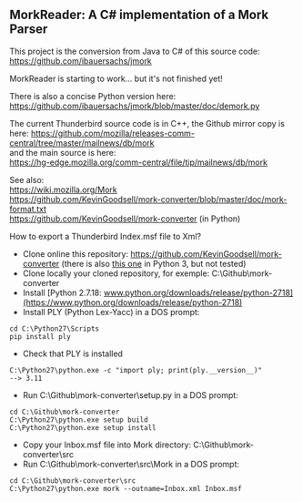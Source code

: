 MorkReader: A C# implementation of a Mork Parser
---

This project is the conversion from Java to C# of this source code: https://github.com/ibauersachs/jmork

MorkReader is starting to work... but it's not finished yet!

There is also a concise Python version here: https://github.com/ibauersachs/jmork/blob/master/doc/demork.py

The current Thunderbird source code is in C++, the Github mirror copy is here: https://github.com/mozilla/releases-comm-central/tree/master/mailnews/db/mork  
and the main source is here:  
https://hg-edge.mozilla.org/comm-central/file/tip/mailnews/db/mork

See also:  
https://wiki.mozilla.org/Mork  
https://github.com/KevinGoodsell/mork-converter/blob/master/doc/mork-format.txt  
https://github.com/KevinGoodsell/mork-converter  (in Python)

How to export a Thunderbird Index.msf file to Xml?
- Clone online this repository: https://github.com/KevinGoodsell/mork-converter (there is also [this one](https://github.com/crass/mork-converter/tree/python3) in Python 3, but not tested)
- Clone locally your cloned repository, for exemple: C:\Github\mork-converter 
- Install [Python 2.7.18: www.python.org/downloads/release/python-2718](https://www.python.org/downloads/release/python-2718)
- Install PLY (Python Lex-Yacc) in a DOS prompt:
```
cd C:\Python27\Scripts
pip install ply
```
- Check that PLY is installed
```
C:\Python27\python.exe -c "import ply; print(ply.__version__)"
--> 3.11
```
- Run C:\Github\mork-converter\setup.py in a DOS prompt:
```
cd C:\Github\mork-converter
C:\Python27\python.exe setup build
C:\Python27\python.exe setup install
```
- Copy your Inbox.msf file into Mork directory: C:\Github\mork-converter\src
- Run C:\Github\mork-converter\src\Mork in a DOS prompt:
```
cd C:\Github\mork-converter\src
C:\Python27\python.exe mork --outname=Inbox.xml Inbox.msf
```